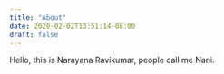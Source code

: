 ```yaml
---
title: "About"
date: 2020-02-02T13:51:14-08:00
draft: false
---
```

Hello, this is Narayana Ravikumar, people call me Nani. 